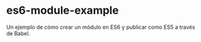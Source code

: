# es6-module-example
Un ejemplo de cómo crear un módulo en ES6 y publicar como ES5 a través de Babel.
